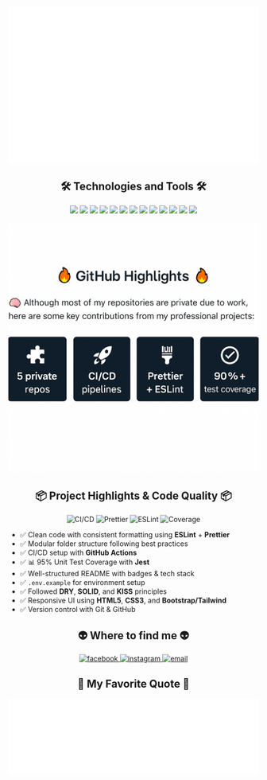 <a href="#" target="_blank">
  <img src="svg/namnguyendev.svg" width="1200" alt="namnguyendev-official" />
</a>
<h2 align="center">🛠 Technologies and Tools 🛠</h2>
<p align="center">
  <img src="https://img.shields.io/badge/JavaScript-282C34?logo=javascript&logoColor=F7DF1E" height="25" />
  <img src="https://img.shields.io/badge/ReactJS-282C34?logo=react&logoColor=61DAFB" height="25" />
  <img src="https://img.shields.io/badge/Node.js-282C34?logo=node.js&logoColor=00F200" height="25" />
  <img src="https://img.shields.io/badge/-Next.js-000000?logo=Next.js&logoColor=white" height="25" />
  <img src="https://img.shields.io/badge/Three.js-282C34?logo=three.js&logoColor=FFFFFF" height="25" />
  <img src="https://img.shields.io/badge/-Flutter-02569B?logo=Flutter&logoColor=white" height="25" />
  <img src="https://img.shields.io/badge/HTML5-282C34?logo=html5&logoColor=E34F26" height="25" />
  <img src="https://img.shields.io/badge/CSS3-282C34?logo=css3&logoColor=1572B6" height="25" />
  <img src="https://img.shields.io/badge/Bootstrap-282C34?logo=bootstrap&logoColor=7952B3" height="25" />
  <img src="https://img.shields.io/badge/git-282C34?logo=git&logoColor=F05032" height="25" />
  <img src="https://img.shields.io/badge/VS%20Code-282C34?logo=visual-studio-code&logoColor=007ACC" height="25" />
  <img src="https://img.shields.io/badge/Microsoft SQL Server-282C34?logo=MicrosoftSQLServer&logoColor=CC2927" height="25" />
  <img src="https://img.shields.io/badge/-282C34?logo=C&logoColor=A8B9CC" height="25" />
</p>
<p align="center">
  <img src="svg/github-stats.png" alt="namnguyendev-stats" width="800" />
</p>
<h2 align="center">📦 Project Highlights & Code Quality 📦</h2>
<p align="center">
  <img alt="CI/CD" src="https://img.shields.io/github/actions/workflow/status/namnguyendev/my-project/ci.yml?label=CI/CD" />
  <img alt="Prettier" src="https://img.shields.io/badge/style-prettier-ff69b4.svg?logo=Prettier" />
  <img alt="ESLint" src="https://img.shields.io/badge/lint-eslint-4B32C3.svg?logo=eslint" />
  <img alt="Coverage" src="https://img.shields.io/badge/coverage-95%25-brightgreen" />
</p>
<ul>
  <li>✅ Clean code with consistent formatting using <strong>ESLint</strong> + <strong>Prettier</strong></li>
  <li>✅ Modular folder structure following best practices</li>
  <li>✅ CI/CD setup with <strong>GitHub Actions</strong></li>
  <li>✅ 📊 95% Unit Test Coverage with <strong>Jest</strong></li>
  <li>✅ Well-structured README with badges & tech stack</li>
  <li>✅ <code>.env.example</code> for environment setup</li>
  <li>✅ Followed <strong>DRY</strong>, <strong>SOLID</strong>, and <strong>KISS</strong> principles</li>
  <li>✅ Responsive UI using <strong>HTML5</strong>, <strong>CSS3</strong>, and <strong>Bootstrap/Tailwind</strong></li>
  <li>✅ Version control with Git & GitHub</li>
</ul>

<h2 align="center">👽 Where to find me 👽</h2>

<p align="center">
  <a href="https://www.facebook.com/namnguyen0904/" target="blank">
    <img src="https://img.icons8.com/bubbles/100/000000/facebook-new.png" alt="facebook" />
  </a>
  <a href="https://www.instagram.com/ndhn0904_/" target="blank">
    <img src="https://img.icons8.com/bubbles/100/000000/instagram.png" alt="instagram" />
  </a>
  <a href="mailto:trungquandev.official@gmail.com" target="top">
    <img src="https://img.icons8.com/bubbles/100/000000/apple-mail.png" alt="email" />
  </a>
</p>

<h2 align="center">📑 My Favorite Quote 📑</h2>

<p align="center">
  <img src="svg/namnguyendev-quotes.svg" width="846" height="150" alt="namnguyendev-quote" />
</p>
